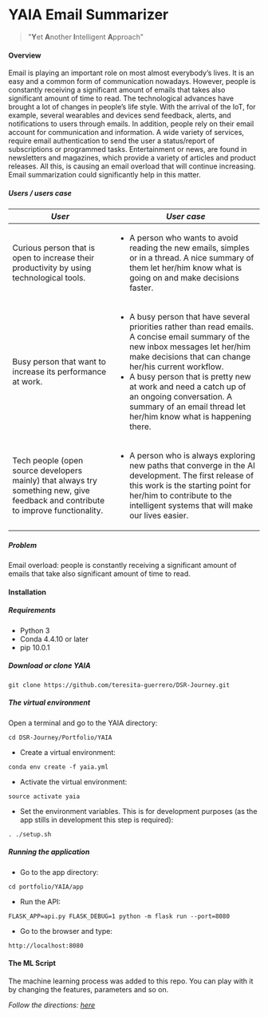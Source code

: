 # YAIA Email Summarizer


> "**Y**et **A**nother **I**ntelligent **A**pproach"

#### Overview

Email is playing an important role on most almost everybody’s lives. It is an easy and a common form of communication nowadays. However, people is constantly receiving a significant amount of emails that takes also significant amount of time to read.
The technological advances have brought a lot of changes in people’s life style. With the arrival of the IoT, for example, several wearables and devices send feedback, alerts, and notifications to users through emails.
In addition, people rely on their email account for communication and information. A wide variety of services, require email authentication to send the user a status/report of subscriptions or programmed tasks. Entertainment or news, are found in newsletters and magazines, which provide a variety of articles and product releases.
All this, is causing an email overload that will continue increasing. Email summarization could significantly help in this matter. 

##### Users / users case

|_User_|_User case_|
|------|---------|
|Curious person that is open to increase their productivity by using technological tools.|<ul><li>A person who wants to avoid reading the new emails, simples or in a thread. A nice summary of them let her/him know what is going on and make decisions faster.</li></ul>|
|Busy person that want to increase its performance at work.|<ul><li>A busy person that have several priorities rather than read emails. A concise email summary of the new inbox messages let her/him make decisions that can change her/his current workflow.</li><li>A busy person that is pretty new at work and need a catch up of an ongoing conversation. A summary of an email thread let her/him know what is happening there.</li></ul>|
|Tech people (open source developers mainly) that always try something new, give feedback and contribute to improve functionality.|<ul><li>A person who is always exploring new paths that converge in the AI development. The first release of this work is the starting point for her/him to contribute to the intelligent systems that will make our lives easier.</li></ul>|


##### Problem

Email overload: people is constantly receiving a significant amount of emails that take also significant amount of time to read.

#### Installation

##### Requirements
   - Python 3
   - Conda 4.4.10 or later
   - pip 10.0.1
   
##### Download or clone YAIA
```
git clone https://github.com/teresita-guerrero/DSR-Journey.git
```

##### The virtual environment

Open a terminal and go to the YAIA directory:
```
cd DSR-Journey/Portfolio/YAIA
```

- Create a virtual environment:
```
conda env create -f yaia.yml
```
- Activate the virtual environment: 
```
source activate yaia
```
- Set the environment variables. This is for development purposes 
(as the app stills in development this step is required):
```
. ./setup.sh
```

##### Running the application

- Go to the app directory:
```
cd portfolio/YAIA/app
```
- Run the API:
```
FLASK_APP=api.py FLASK_DEBUG=1 python -m flask run --port=8080
```
- Go to the browser and type:
```
http://localhost:8080
```

#### The ML Script

The machine learning process was added to this repo. You can play with it by 
changing the features, parameters and so on.

 _Follow the directions: [here](/ml/)_


